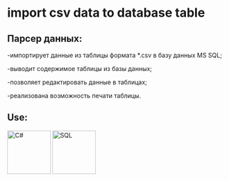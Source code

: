 # import csv data to database table

## Парсер данных:

-импортирует данные из таблицы формата *.csv в базу данных MS SQL;

-выводит содержимое таблицы из базы данных;

-позволяет редактировать данные в таблицах;

-реализована возможность печати таблицы.


## Use:
<img src="https://img.shields.io/badge/C%23-90%25-green" alt="C#" width="100"/> 
<img src="https://img.shields.io/badge/SQL-10%25-orange" alt="SQL" width="100"/> 

